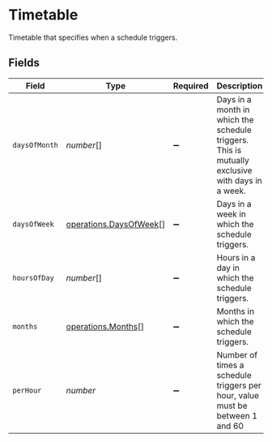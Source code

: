 # Timetable

Timetable that specifies when a schedule triggers.


## Fields

| Field                                                                                           | Type                                                                                            | Required                                                                                        | Description                                                                                     |
| ----------------------------------------------------------------------------------------------- | ----------------------------------------------------------------------------------------------- | ----------------------------------------------------------------------------------------------- | ----------------------------------------------------------------------------------------------- |
| `daysOfMonth`                                                                                   | *number*[]                                                                                      | :heavy_minus_sign:                                                                              | Days in a month in which the schedule triggers. This is mutually exclusive with days in a week. |
| `daysOfWeek`                                                                                    | [operations.DaysOfWeek](../../models/operations/daysofweek.md)[]                                | :heavy_minus_sign:                                                                              | Days in a week in which the schedule triggers.                                                  |
| `hoursOfDay`                                                                                    | *number*[]                                                                                      | :heavy_minus_sign:                                                                              | Hours in a day in which the schedule triggers.                                                  |
| `months`                                                                                        | [operations.Months](../../models/operations/months.md)[]                                        | :heavy_minus_sign:                                                                              | Months in which the schedule triggers.                                                          |
| `perHour`                                                                                       | *number*                                                                                        | :heavy_minus_sign:                                                                              | Number of times a schedule triggers per hour, value must be between 1 and 60                    |